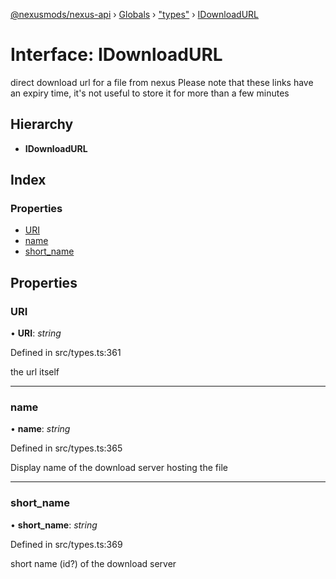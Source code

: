 [@nexusmods/nexus-api](../README.md) › [Globals](../globals.md) › ["types"](../modules/_types_.md) › [IDownloadURL](_types_.idownloadurl.md)

# Interface: IDownloadURL

direct download url for a file from nexus
Please note that these links have an expiry time, it's not
useful to store it for more than a few minutes

## Hierarchy

* **IDownloadURL**

## Index

### Properties

* [URI](_types_.idownloadurl.md#uri)
* [name](_types_.idownloadurl.md#name)
* [short_name](_types_.idownloadurl.md#short_name)

## Properties

###  URI

• **URI**: *string*

Defined in src/types.ts:361

the url itself

___

###  name

• **name**: *string*

Defined in src/types.ts:365

Display name of the download server hosting the file

___

###  short_name

• **short_name**: *string*

Defined in src/types.ts:369

short name (id?) of the download server
